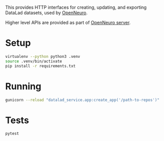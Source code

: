 This provides HTTP interfaces for creating, updating, and exporting DataLad datasets, used by [OpenNeuro](https://openneuro.org).

Higher level APIs are provided as part of [OpenNeuro server](https://github.com/OpenNeuroOrg/openneuro/tree/master/server).

# Setup

```bash
virtualenv --python python3 .venv
source .venv/bin/activate
pip install -r requirements.txt
```

# Running

```bash
gunicorn --reload "datalad_service.app:create_app('/path-to-repos')"
```

# Tests

```bash
pytest
```
